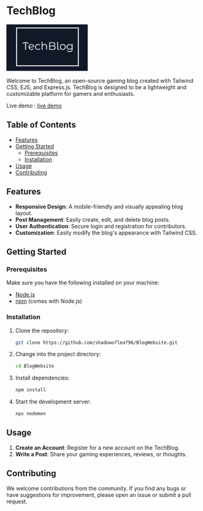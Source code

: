 # TechBlog

![TechBlog Logo](https://github.com/shadowofleaf96/BlogWebsite/blob/master/public/images/Screenshot%202023-12-19%20213148.png?raw=true)

Welcome to TechBlog, an open-source gaming blog created with Tailwind CSS, EJS, and Express.js. TechBlog is designed to be a lightweight and customizable platform for gamers and enthusiasts.

Live demo : [live demo](https://blog-website-7mkl.onrender.com/)

## Table of Contents

- [Features](#features)
- [Getting Started](#getting-started)
  - [Prerequisites](#prerequisites)
  - [Installation](#installation)
- [Usage](#usage)
- [Contributing](#contributing)

## Features

- **Responsive Design**: A mobile-friendly and visually appealing blog layout.
- **Post Management**: Easily create, edit, and delete blog posts.
- **User Authentication**: Secure login and registration for contributors.
- **Customization**: Easily modify the blog's appearance with Tailwind CSS.

## Getting Started

### Prerequisites

Make sure you have the following installed on your machine:

- [Node.js](https://nodejs.org/)
- [npm](https://www.npmjs.com/) (comes with Node.js)

### Installation

1. Clone the repository:

   ```bash
   git clone https://github.com/shadowofleaf96/BlogWebsite.git
   ```

2. Change into the project directory:

   ```bash
   cd BlogWebsite
   ```

3. Install dependencies:

   ```bash
   npm install
   ```

4. Start the development server:

   ```bash
   npx nodemon
   ```
   
## Usage

1. **Create an Account**: Register for a new account on the TechBlog.
2. **Write a Post**: Share your gaming experiences, reviews, or thoughts.

## Contributing

We welcome contributions from the community. If you find any bugs or have suggestions for improvement, please open an issue or submit a pull request.
